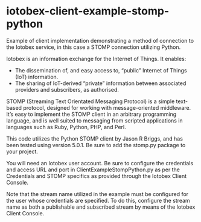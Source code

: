 # iotobex-client-example-stomp-python

Example of client implementation demonstrating a method of connection to the Iotobex service, in this case a STOMP connection utilizing Python.

Iotobex is an information exchange for the Internet of Things. It enables:
- The dissemination of, and easy access to, “public” Internet of Things (IoT) information.
- The sharing of IoT-derived “private” information between associated providers and subscribers, as authorised.

STOMP (Streaming Text Orientated Messaging Protocol) is a simple text-based protocol, designed for working with message-oriented middleware. It’s easy to implement the STOMP client in an arbitrary programming language, and is well suited to messaging from scripted applications in languages such as Ruby, Python, PHP, and Perl.

This code utilizes the Python STOMP client by Jason R Briggs, and has been tested using version 5.0.1. Be sure to add the stomp.py package to your project.

You will need an Iotobex user account. Be sure to configure the credentials and access URL and port in ClientExampleStompPython.py as per the Credentials and STOMP specifics as provided through the Iotobex Client Console. 

Note that the stream name utilized in the example must be configured for the user whose credentials are specified. To do this, configure the stream name as both a publishable and subscribed stream by means of the Iotobex Client Console.
